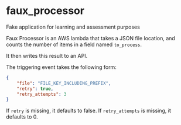 # faux_processor

Fake application for learning and assessment purposes

Faux Processor is an AWS lambda that takes a JSON file location, and counts the number of items in a field named `to_process`.

It then writes this result to an API.

The triggering event takes the following form:

```JSON
{
    "file": "FILE_KEY_INCLUDING_PREFIX",
    "retry": true,
    "retry_attempts": 3
}
```

If `retry` is missing, it defaults to false.
If `retry_attempts` is missing, it defaults to 0.
